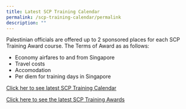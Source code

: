 ```yaml
---
title: Latest SCP Training Calendar
permalink: /scp-training-calendar/permalink
description: ""
---
```

Palestinian officials are offered up to 2 sponsored places for each SCP Training Award course. The Terms of Award as as follows:

* Economy airfares to and from Singapore
* Travel costs
* Accomodation 
* Per diem for training days in Singapore

[Click her to see latest SCP Training Calendar](https://scp.gov.sg)

[Click here to see the latest SCP Training Awards](https://scp.gov.sg/startpublic/images/catalogue/scpTrainingCalendarFY22.pdf)